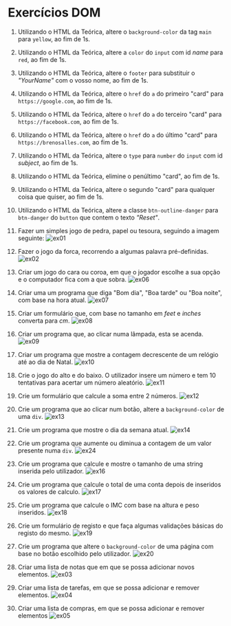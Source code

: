 # Exercícios DOM

1. Utilizando o HTML da Teórica, altere o `background-color` da tag `main` para
   `yellow`, ao fim de 1s.

2. Utilizando o HTML da Teórica, altere a `color` do `input` com id _name_ para
   `red`, ao fim de 1s.

3. Utilizando o HTML da Teórica, altere o `footer` para substituir o
   _"YourName"_ com o vosso nome, ao fim de 1s.

4. Utilizando o HTML da Teórica, altere o `href` do `a` do primeiro "card" para
   `https://google.com`, ao fim de 1s.

5. Utilizando o HTML da Teórica, altere o `href` do `a` do terceiro "card" para
   `https://facebook.com`, ao fim de 1s.

6. Utilizando o HTML da Teórica, altere o `href` do `a` do último "card" para
   `https://brenosalles.com`, ao fim de 1s.

7. Utilizando o HTML da Teórica, altere o `type` para `number` do `input` com
   id _subject_, ao fim de 1s.

8. Utilizando o HTML da Teórica, elimine o penúltimo "card", ao fim de 1s.

9. Utilizando o HTML da Teórica, altere o segundo "card" para qualquer coisa
   que quiser, ao fim de 1s.

10. Utilizando o HTML da Teórica, altere a classe `btn-outline-danger` para
    `btn-danger` do `button` que contem o texto _"Reset"_.

11. Fazer um simples jogo de pedra, papel ou tesoura, seguindo a imagem seguinte:
    ![ex01](./assets/ex01.png)

12. Fazer o jogo da forca, recorrendo a algumas palavra pré-definidas.
    ![ex02](./assets/ex02.jpg)

13. Criar um jogo do cara ou coroa, em que o jogador escolhe a sua opção e o
    computador fica com a que sobra.
    ![ex06](./assets/ex06.jpg)

14. Criar uma um programa que diga "Bom dia", "Boa tarde" ou "Boa noite", com
    base na hora atual.
    ![ex07](./assets/ex07.png)

15. Criar um formulário que, com base no tamanho em _feet_ e _inches_ converta
    para _cm_.
    ![ex08](./assets/ex08.png)

16. Criar um programa que, ao clicar numa lâmpada, esta se acenda.
    ![ex09](./assets/ex09.png)

17. Criar um programa que mostre a contagem decrescente de um relógio até ao
    dia de Natal.
    ![ex10](./assets/ex10.png)

18. Crie o jogo do alto e do baixo. O utilizador insere um número e tem 10
    tentativas para acertar um número aleatório.
    ![ex11](./assets/ex11.png)

19. Crie um formulário que calcule a soma entre 2 números.
    ![ex12](./assets/ex12.png)

20. Crie um programa que ao clicar num botão, altere a `background-color` de
    uma `div`.
    ![ex13](./assets/ex13.png)

21. Crie um programa que mostre o dia da semana atual.
    ![ex14](./assets/ex14.png)

22. Crie um programa que aumente ou diminua a contagem de um valor presente
    numa `div`.
    ![ex24](./assets/ex15.png)

23. Crie um programa que calcule e mostre o tamanho de uma string inserida pelo
    utilizador.
    ![ex16](./assets/ex16.png)

24. Crie um programa que calcule o total de uma conta depois de inseridos os
    valores de calculo.
    ![ex17](./assets/ex17.png)

25. Crie um programa que calcule o IMC com base na altura e peso inseridos.
    ![ex18](./assets/ex18.png)

26. Crie um formulário de registo e que faça algumas validações básicas do
    registo do mesmo.
    ![ex19](./assets/ex19.png)

27. Crie um programa que altere o `background-color` de uma página com base no
    botão escolhido pelo utilizador.
    ![ex20](./assets/ex20.png)

28. Criar uma lista de notas que em que se possa adicionar novos elementos.
    ![ex03](./assets/ex03.jpg)

29. Criar uma lista de tarefas, em que se possa adicionar e remover elementos.
    ![ex04](./assets/ex04.jpg)

30. Criar uma lista de compras, em que se possa adicionar e remover elementos
    ![ex05](./assets/ex05.jpg)
